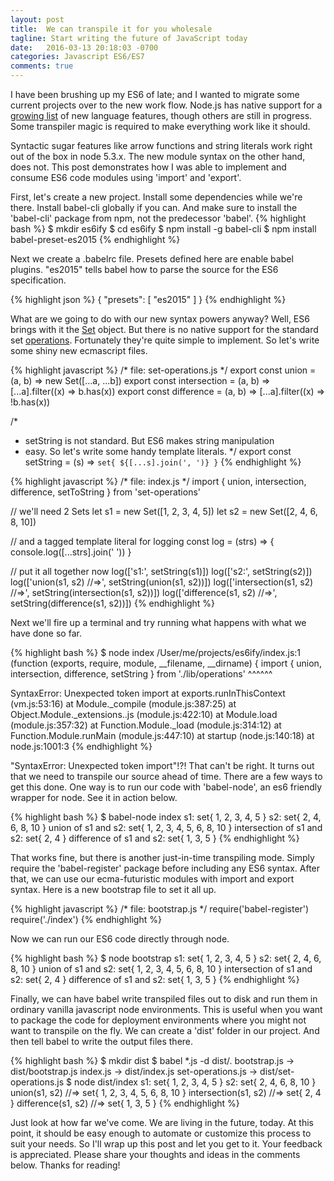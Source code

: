 ```yaml
---
layout: post
title:  We can transpile it for you wholesale
tagline: Start writing the future of JavaScript today
date:   2016-03-13 20:18:03 -0700
categories: Javascript ES6/ES7
comments: true
---
```

I have been brushing up my ES6 of late; and I wanted to migrate some current projects over to the new work flow.  Node.js has native support for a [growing list](https://nodejs.org/en/docs/es6/) of new language features, though others are still in progress.  Some transpiler magic is required to make everything work like it should.

Syntactic sugar features like arrow functions and string literals work right out of the box in node 5.3.x.  The new module syntax on the other hand, does not.  This post demonstrates how I was able to implement and consume ES6 code modules using 'import' and 'export'.

First, let's create a new project.  Install some dependencies while we're there.  Install babel-cli globally if you can.  And make sure to install the 'babel-cli' package from npm, not the predecessor 'babel'.
{% highlight bash %}
$ mkdir es6ify
$ cd es6ify
$ npm install -g babel-cli
$ npm install babel-preset-es2015
{% endhighlight %}

Next we create a .babelrc file.  Presets defined here are enable babel plugins.  "es2015" tells babel how to parse the source for the ES6 specification.

{% highlight json %}
{
    "presets": [
        "es2015"
    ]
}
{% endhighlight %}

What are we going to do with our new syntax powers anyway?  Well, ES6 brings with it the [Set](https://developer.mozilla.org/en-US/docs/Web/JavaScript/Reference/Global_Objects/Set) object.  But there is no native support for the standard set [operations](https://en.wikipedia.org/wiki/Set_(mathematics)#Basic_operations).  Fortunately they're quite simple to implement.  So let's write some shiny new ecmascript files.

{% highlight javascript %}
/* file: set-operations.js */
export const union = (a, b) => new Set([...a, ...b])
export const intersection = (a, b) => [...a].filter((x) => b.has(x))
export const difference = (a, b) => [...a].filter((x) => !b.has(x))

/*
 * setString is not standard. But ES6 makes string manipulation
 * easy.  So let's write some handy template literals.
 */
export const setString = (s) => `set{ ${[...s].join(', ')} }`
{% endhighlight %}

{% highlight javascript %}
/* file: index.js */
import { union, intersection, difference, setToString } from 'set-operations'

// we'll need 2 Sets
let s1 = new Set([1, 2, 3, 4, 5])
let s2 = new Set([2, 4, 6, 8, 10])

// and a tagged template literal for logging
const log = (strs) => {
    console.log([...strs].join(' '))
}

// put it all together now
log(['s1:', setString(s1)])
log(['s2:', setString(s2)])
log(['union(s1, s2) //=>', setString(union(s1, s2))])
log(['intersection(s1, s2) //=>', setString(intersection(s1, s2))])
log(['difference(s1, s2) //=>', setString(difference(s1, s2))])
{% endhighlight %}

Next we'll fire up a terminal and try running what happens with what we have done so far.

{% highlight bash %}
$ node index
/User/me/projects/es6ify/index.js:1
(function (exports, require, module, __filename, __dirname) { import { union, intersection, difference, setString } from './lib/operations'
                                                              ^^^^^^

SyntaxError: Unexpected token import
    at exports.runInThisContext (vm.js:53:16)
    at Module._compile (module.js:387:25)
    at Object.Module._extensions..js (module.js:422:10)
    at Module.load (module.js:357:32)
    at Function.Module._load (module.js:314:12)
    at Function.Module.runMain (module.js:447:10)
    at startup (node.js:140:18)
    at node.js:1001:3
{% endhighlight %}

"SyntaxError: Unexpected token import"!?!  That can't be right.  It turns out that we need to transpile our source ahead of time.  There are a few ways to get this done.  One way is to run our code with 'babel-node', an es6 friendly wrapper for node.  See it in action below.

{% highlight bash %}
$ babel-node index
s1: set{ 1, 2, 3, 4, 5 }
s2: set{ 2, 4, 6, 8, 10 }
union of s1 and s2: set{ 1, 2, 3, 4, 5, 6, 8, 10 }
intersection of s1 and s2: set{ 2, 4 }
difference of s1 and s2: set{ 1, 3, 5 }
{% endhighlight %}

That works fine, but there is another just-in-time transpiling mode.  Simply require the 'babel-register' package before including any ES6 syntax.  After that, we can use our ecma-futuristic modules with import and export syntax.  Here is a new bootstrap file to set it all up.

{% highlight javascript %}
/* file: bootstrap.js */
require('babel-register')
require('./index')
{% endhighlight %}

Now we can run our ES6 code directly through node.

{% highlight bash %}
$ node bootstrap
s1: set{ 1, 2, 3, 4, 5 }
s2: set{ 2, 4, 6, 8, 10 }
union of s1 and s2: set{ 1, 2, 3, 4, 5, 6, 8, 10 }
intersection of s1 and s2: set{ 2, 4 }
difference of s1 and s2: set{ 1, 3, 5 }
{% endhighlight %}

Finally, we can have babel write transpiled files out to disk and run them in ordinary vanilla javascript node environments.  This is useful when you want to package the code for deployment environments where you might not want to transpile on the fly.  We can create a 'dist' folder in our project.  And then tell babel to write the output files there.

{% highlight bash %}
$ mkdir dist
$ babel *.js -d dist/.
bootstrap.js -> dist/bootstrap.js
index.js -> dist/index.js
set-operations.js -> dist/set-operations.js
$ node dist/index
s1: set{ 1, 2, 3, 4, 5 }
s2: set{ 2, 4, 6, 8, 10 }
union(s1, s2) //=> set{ 1, 2, 3, 4, 5, 6, 8, 10 }
intersection(s1, s2) //=> set{ 2, 4 }
difference(s1, s2) //=> set{ 1, 3, 5 }
{% endhighlight %}

Just look at how far we've come.  We are living in the future, today.  At this point, it should be easy enough to automate or customize this process to suit your needs.  So I'll wrap up this post and let you get to it.  Your feedback is appreciated.  Please share your thoughts and ideas in the comments below.  Thanks for reading!
